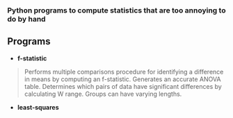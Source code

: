 ### Python programs to compute statistics that are too annoying to do by hand
## Programs
* **f-statistic**
> Performs multiple comparisons procedure for identifying a difference in means by computing an f-statistic. Generates an accurate ANOVA table. Determines which pairs of data have significant differences by calculating W range. Groups can have varying lengths. 
* **least-squares**

